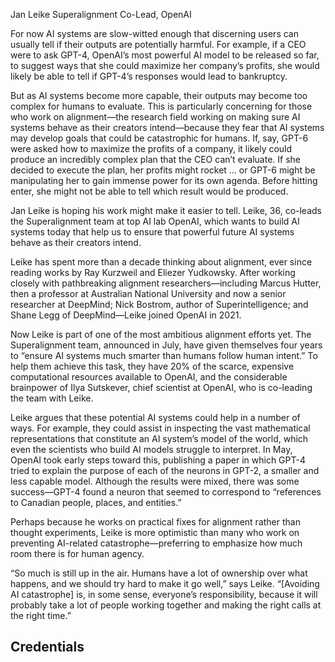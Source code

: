 Jan Leike
Superalignment Co-Lead, OpenAI

For now AI systems are slow-witted enough that discerning users can usually tell if their outputs are potentially harmful. For example, if a CEO were to ask GPT-4, OpenAI’s most powerful AI model to be released so far, to suggest ways that she could maximize her company’s profits, she would likely be able to tell if GPT-4’s responses would lead to bankruptcy.

But as AI systems become more capable, their outputs may become too complex for humans to evaluate. This is particularly concerning for those who work on alignment—the research field working on making sure AI systems behave as their creators intend—because they fear that AI systems may develop goals that could be catastrophic for humans. If, say, GPT-6 were asked how to maximize the profits of a company, it likely could produce an incredibly complex plan that the CEO can’t evaluate. If she decided to execute the plan, her profits might rocket … or GPT-6 might be manipulating her to gain immense power for its own agenda. Before hitting enter, she might not be able to tell which result would be produced.

Jan Leike is hoping his work might make it easier to tell. Leike, 36, co-leads the Superalignment team at top AI lab OpenAI, which wants to build AI systems today that help us to ensure that powerful future AI systems behave as their creators intend.

Leike has spent more than a decade thinking about alignment, ever since reading works by Ray Kurzweil and Eliezer Yudkowsky. After working closely with pathbreaking alignment researchers—including Marcus Hutter, then a professor at Australian National University and now a senior researcher at DeepMind; Nick Bostrom, author of Superintelligence; and Shane Legg of DeepMind—Leike joined OpenAI in 2021.

Now Leike is part of one of the most ambitious alignment efforts yet. The Superalignment team, announced in July, have given themselves four years to “ensure AI systems much smarter than humans follow human intent.” To help them achieve this task, they have 20% of the scarce, expensive computational resources available to OpenAI, and the considerable brainpower of Ilya Sutskever, chief scientist at OpenAI, who is co-leading the team with Leike.

Leike argues that these potential AI systems could help in a number of ways. For example, they could assist in inspecting the vast mathematical representations that constitute an AI system’s model of the world, which even the scientists who build AI models struggle to interpret. In May, OpenAI took early steps toward this, publishing a paper in which GPT-4 tried to explain the purpose of each of the neurons in GPT-2, a smaller and less capable model. Although the results were mixed, there was some success—GPT-4 found a neuron that seemed to correspond to “references to Canadian people, places, and entities.”

Perhaps because he works on practical fixes for alignment rather than thought experiments, Leike is more optimistic than many who work on preventing AI-related catastrophe—preferring to emphasize how much room there is for human agency.

“So much is still up in the air. Humans have a lot of ownership over what happens, and we should try hard to make it go well,” says Leike. “[Avoiding AI catastrophe] is, in some sense, everyone’s responsibility, because it will probably take a lot of people working together and making the right calls at the right time.”

## Credentials